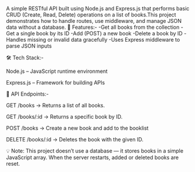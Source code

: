 A simple RESTful API built using Node.js and Express.js that performs basic CRUD (Create, Read, Delete) operations on a list of books.This project demonstrates how to handle routes, use middleware, and manage JSON data without a database.
🚀 Features:-
  -Get all books from the collection
  -Get a single book by its ID
  -Add (POST) a new book
  -Delete a book by ID
  -Handles missing or invalid data gracefully
  -Uses Express middleware to parse JSON inputs


  🛠️ Tech Stack:-
  
Node.js – JavaScript runtime environment

Express.js – Framework for building APIs




📡 API Endpoints:-

GET /books
→ Returns a list of all books.

GET /books/:id
→ Returns a specific book by ID.

POST /books
→ Create a new book and add to the booklist

DELETE /books/:id
→ Deletes the book with the given ID.


💡 Note:
      This project doesn’t use a database — it stores books in a simple JavaScript array.
      When the server restarts, added or deleted books are reset.
